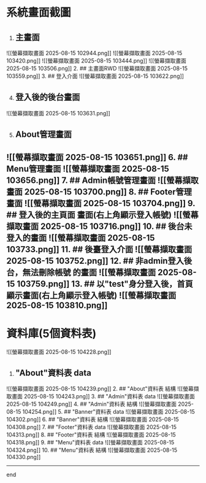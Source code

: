 # 系統畫面截圖
1. ## 主畫面
![[螢幕擷取畫面 2025-08-15 102944.png]]
![[螢幕擷取畫面 2025-08-15 103420.png]]
![[螢幕擷取畫面 2025-08-15 103444.png]]
![[螢幕擷取畫面 2025-08-15 103506.png]]
2. ## 主畫面RWD
![[螢幕擷取畫面 2025-08-15 103559.png]]
3. ## 登入介面
![[螢幕擷取畫面 2025-08-15 103622.png]]

4. ## 登入後的後台畫面
![[螢幕擷取畫面 2025-08-15 103631.png]]

5. ## About管理畫面
![[螢幕擷取畫面 2025-08-15 103651.png]]
6. ## Menu管理畫面
![[螢幕擷取畫面 2025-08-15 103656.png]]
7. ## Admin帳號管理畫面
![[螢幕擷取畫面 2025-08-15 103700.png]]
8. ## Footer管理畫面
![[螢幕擷取畫面 2025-08-15 103704.png]]
9. ## 登入後的主頁面 畫面(右上角顯示登入帳號)
![[螢幕擷取畫面 2025-08-15 103716.png]]
10. ## 後台未登入的畫面
![[螢幕擷取畫面 2025-08-15 103733.png]]
11. ## 後臺登入介面
![[螢幕擷取畫面 2025-08-15 103752.png]]
12. ## 非admin登入後台，無法刪除帳號 的畫面
![[螢幕擷取畫面 2025-08-15 103759.png]]
13. ## 以"test"身分登入後，首頁顯示畫面(右上角顯示登入帳號)
![[螢幕擷取畫面 2025-08-15 103810.png]]
---
# 資料庫(5個資料表)
![[螢幕擷取畫面 2025-08-15 104228.png]]
1. ## "About"資料表 data
![[螢幕擷取畫面 2025-08-15 104239.png]]
2. ## "About"資料表 結構
![[螢幕擷取畫面 2025-08-15 104243.png]]
3. ## "Admin"資料表 data
![[螢幕擷取畫面 2025-08-15 104249.png]]
4. ## "Admin"資料表 結構
![[螢幕擷取畫面 2025-08-15 104254.png]]
5. ## "Banner"資料表 data
![[螢幕擷取畫面 2025-08-15 104302.png]]
6. ## "Banner"資料表 結構
![[螢幕擷取畫面 2025-08-15 104308.png]]
7. ## "Footer"資料表 data 
![[螢幕擷取畫面 2025-08-15 104313.png]]
8. ## "Footer"資料表 結構 
![[螢幕擷取畫面 2025-08-15 104318.png]]
9. ## "Menu"資料表 data 
![[螢幕擷取畫面 2025-08-15 104324.png]]
10. ## "Menu"資料表 結構 
![[螢幕擷取畫面 2025-08-15 104330.png]]

---
end